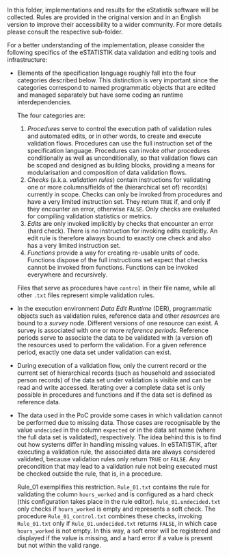 In this folder, implementations and results for the eStatistik software will be collected. Rules are provided
in the original version and in an English version to improve their accessibility to a wider community. For more
details please consult the respective sub-folder.

For a better understanding of the implementation, please consider the following specifics of the eSTATISTIK
data validation and editing tools and infrastructure:

* Elements of the specification language roughly fall into the four categories described below. This distinction
  is very important since the categories correspond to named programmatic objects that are edited and managed
  separately but have some coding an runtime interdependencies.
  
  The four categories are:
  
  1. *Procedures* serve to control the execution path of validation rules and automated edits, or in other words,
     to create and execute validation flows. Procedures can use the full instruction set of the specification
     language. Procedures can invoke *other* procedures conditionally as well as unconditionally, so that validation
     flows can be scoped and designed as building blocks, providing a means for modularisation and composition of
     data validation flows.
  2. *Checks* (a.k.a. *validation rules*) contain instructions for validating one or more columns/fields of the
     (hierarchical set of) record(s) currently in scope. Checks can only be invoked from procedures and have a very
     limited instruction set. They return `TRUE` if, and only if they encounter an error, otherwise `FALSE`. Only
     checks are evaluated for compiling validation statistics or metrics.
  3. *Edits* are only invoked implicitly by checks that encounter an error (hard check). There is no instruction
     for invoking edits explicitly. An edit rule is therefore always bound to exactly one check and also has a very
     limited instruction set.
  4. *Functions* provide a way for creating re-usable units of code. Functions dispose of the full instructions set
     expect that checks cannot be invoked from functions. Functions can be invoked everywhere and recursively.
  
  Files that serve as procedures have `control` in their file name, while all other `.txt` files represent simple
  validation rules.
  
* In the execution environment *Data Edit Runtime* (DER), programmatic objects such as validation rules, reference
  data and other *resources* are bound to a *survey* node. Different versions of one resource can exist. A survey is
  associated with one or more *reference periods*. Reference periods serve to associate the data to be validated with
  (a version of) the resources used to perform the validation. For a given reference period, exactly one data set
  under validation can exist.
  
* During execution of a validation flow, only the current record or the current set of hierarchical records (such
  as household and associated person records) of the data set under validation is visible and can be read and write
  accessed. Iterating over a complete data set is only possible in procedures and functions and if the data set
  is defined as reference data.
  
* The data used in the PoC provide some cases in which validation cannot be performed due to missing data. Those
  cases are recognisable by the value `undecided` in the column `expected` or in the data set name (where the full
  data set is validated), respectively. The idea behind this is to find out how systems differ in handling missing
  values. In eSTATISTIK, after executing a validation rule, the associated data are always considered validated,
  because validation rules only return `TRUE` or `FALSE`. Any precondition that may lead to a validation rule not
  being executed must be checked outside the rule, that is, in a procedure.
  
  Rule_01 exemplifies this restriction. `Rule_01.txt` contains the rule for validating the column `hours_worked`
  and is configured as a hard check (this configuration takes place in the rule editor). `Rule_01.undecided.txt`
  only checks if `hours_worked` is empty and represents a soft check. The procedure `Rule_01_control.txt` combines
  these checks, invoking `Rule_01.txt` only if `Rule_01.undecided.txt` returns `FALSE`, in which case `hours_worked`
  is not empty. In this way, a soft error will be registered and displayed if the value is missing, and a hard error
  if a value is present but not within the valid range.
  